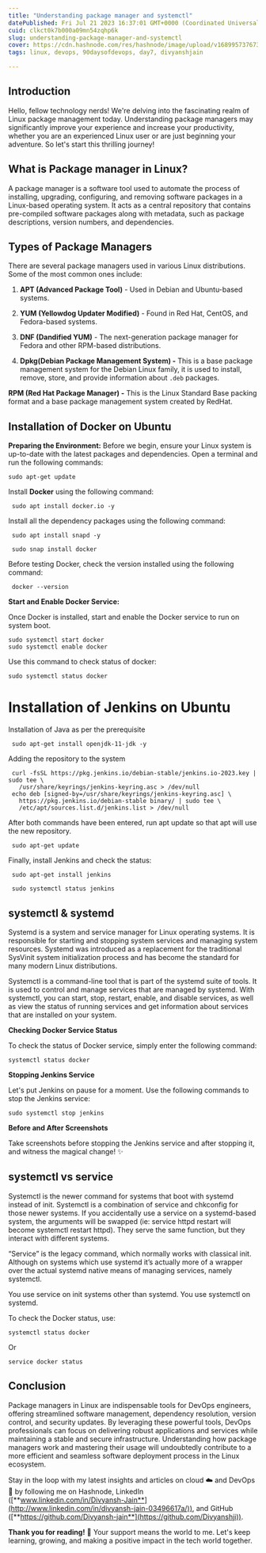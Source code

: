 ```yaml
---
title: "Understanding package manager and systemctl"
datePublished: Fri Jul 21 2023 16:37:01 GMT+0000 (Coordinated Universal Time)
cuid: clkct0k7b000a09mn54zqhp6k
slug: understanding-package-manager-and-systemctl
cover: https://cdn.hashnode.com/res/hashnode/image/upload/v1689957376736/4c8cbcbe-a05e-4c4a-99dd-27131742be4e.png
tags: linux, devops, 90daysofdevops, day7, divyanshjain

---
```


## Introduction

Hello, fellow technology nerds! We're delving into the fascinating realm of Linux package management today. Understanding package managers may significantly improve your experience and increase your productivity, whether you are an experienced Linux user or are just beginning your adventure. So let's start this thrilling journey!

## What is Package manager in Linux?

A package manager is a software tool used to automate the process of installing, upgrading, configuring, and removing software packages in a Linux-based operating system. It acts as a central repository that contains pre-compiled software packages along with metadata, such as package descriptions, version numbers, and dependencies.

## Types of Package Managers

There are several package managers used in various Linux distributions. Some of the most common ones include:

1. **APT (Advanced Package Tool)** - Used in Debian and Ubuntu-based systems.
    
2. **YUM (Yellowdog Updater Modified)** - Found in Red Hat, CentOS, and Fedora-based systems.
    
3. **DNF (Dandified YUM)** - The next-generation package manager for Fedora and other RPM-based distributions.
    
4. **Dpkg(Debian Package Management System) -** This is a base package management system for the Debian Linux family, it is used to install, remove, store, and provide information about `.deb` packages.
    

**RPM (Red Hat Package Manager) -** This is the Linux Standard Base packing format and a base package management system created by RedHat.

## **Installation of Docker on Ubuntu**

**Preparing the Environment:** Before we begin, ensure your Linux system is up-to-date with the latest packages and dependencies. Open a terminal and run the following commands:

```plaintext
sudo apt-get update
```

Install **Docker** using the following command:

```plaintext
 sudo apt install docker.io -y
```

Install all the dependency packages using the following command:

```plaintext
 sudo apt install snapd -y

 sudo snap install docker
```

  
Before testing Docker, check the version installed using the following command:

```plaintext
 docker --version
```

**Start and Enable Docker Service:**

Once Docker is installed, start and enable the Docker service to run on system boot.

```plaintext
sudo systemctl start docker 
sudo systemctl enable docker
```

Use this command to check status of docker:

```plaintext
sudo systemctl status docker
```

# **Installation of Jenkins on Ubuntu**

Installation of Java as per the prerequisite

```plaintext
 sudo apt-get install openjdk-11-jdk -y
```

Adding the repository to the system

```plaintext
 curl -fsSL https://pkg.jenkins.io/debian-stable/jenkins.io-2023.key | sudo tee \
   /usr/share/keyrings/jenkins-keyring.asc > /dev/null
 echo deb [signed-by=/usr/share/keyrings/jenkins-keyring.asc] \
   https://pkg.jenkins.io/debian-stable binary/ | sudo tee \
   /etc/apt/sources.list.d/jenkins.list > /dev/null
```

After both commands have been entered, run apt update so that apt will use the new repository.

```plaintext
 sudo apt-get update
```

Finally, install Jenkins and check the status:

```plaintext
 sudo apt-get install jenkins
```

```plaintext
 sudo systemctl status jenkins
```

## systemctl & systemd

Systemd is a system and service manager for Linux operating systems. It is responsible for starting and stopping system services and managing system resources. Systemd was introduced as a replacement for the traditional SysVinit system initialization process and has become the standard for many modern Linux distributions.

Systemctl is a command-line tool that is part of the systemd suite of tools. It is used to control and manage services that are managed by systemd. With systemctl, you can start, stop, restart, enable, and disable services, as well as view the status of running services and get information about services that are installed on your system.

**Checking Docker Service Status**

To check the status of Docker service, simply enter the following command:

```plaintext
systemctl status docker
```

**Stopping Jenkins Service**

Let's put Jenkins on pause for a moment. Use the following commands to stop the Jenkins service:

```plaintext
sudo systemctl stop jenkins
```

**Before and After Screenshots**

Take screenshots before stopping the Jenkins service and after stopping it, and witness the magical change! ✨

## systemctl vs service

Systemctl is the newer command for systems that boot with systemd instead of init. Systemctl is a combination of service and chkconfig for those newer systems. If you accidentally use a service on a systemd-based system, the arguments will be swapped (ie: service httpd restart will become systemctl restart httpd). They serve the same function, but they interact with different systems.

“Service” is the legacy command, which normally works with classical init. Although on systems which use systemd it’s actually more of a wrapper over the actual systemd native means of managing services, namely systemctl.

You use service on init systems other than systemd. You use systemctl on systemd.

To check the Docker status, use:

```plaintext
systemctl status docker
```

Or

```plaintext
service docker status
```

## Conclusion

Package managers in Linux are indispensable tools for DevOps engineers, offering streamlined software management, dependency resolution, version control, and security updates. By leveraging these powerful tools, DevOps professionals can focus on delivering robust applications and services while maintaining a stable and secure infrastructure. Understanding how package managers work and mastering their usage will undoubtedly contribute to a more efficient and seamless software deployment process in the Linux ecosystem.

Stay in the loop with my latest insights and articles on cloud ☁️ and DevOps 🚀 by following me on Hashnode, LinkedIn ([**www.linkedin.com/in/Divyansh-Jain**](http://www.linkedin.com/in/divyansh-jain-03496617a/)), and GitHub ([**https://github.com/Divyansh-jain**](https://github.com/Divyanshji)).

**Thank you for reading!** 🙏 Your support means the world to me. Let's keep learning, growing, and making a positive impact in the tech world together.